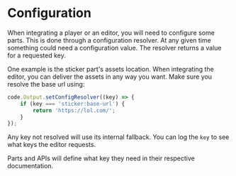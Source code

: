 # Configuration

When integrating a player or an editor, you will need to configure some parts. This is done through a configuration resolver.
At any given time something could need a configuration value. The resolver returns a value for a requested key.

One example is the sticker part's assets location. When integrating the editor, you can deliver the assets in any way you want. Make sure you resolve the base url using:

```js
code.Output.setConfigResolver((key) => {
    if (key === 'sticker:base-url') {
        return 'https://lol.com/';
    }
});
```

Any key not resolved will use its internal fallback. You can log the `key` to see what keys the editor requests.

Parts and APIs will define what key they need in their respective documentation.

